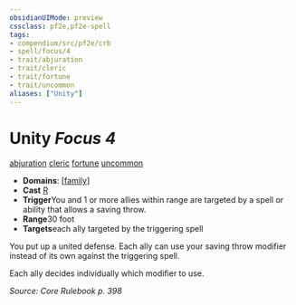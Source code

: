 ```yaml
---
obsidianUIMode: preview
cssclass: pf2e,pf2e-spell
tags:
- compendium/src/pf2e/crb
- spell/focus/4
- trait/abjuration
- trait/cleric
- trait/fortune
- trait/uncommon
aliases: ["Unity"]
---
```

# Unity *Focus 4*   
[abjuration](../../rules/traits/abjuration.md)  [cleric](../../rules/traits/cleric.md)  [fortune](../../rules/traits/fortune.md)  [uncommon](../../rules/traits/uncommon.md)  

- **Domains**: [[family](../setting/domains.md#Family)]
- **Cast** [R](../../rules/core-rulebook/chapter-9-playing-the-game.md#Actions "Reaction") 
- **Trigger**You and 1 or more allies within range are targeted by a spell or ability that allows a saving throw.
- **Range**30 foot
- **Targets**each ally targeted by the triggering spell

You put up a united defense. Each ally can use your saving throw modifier instead of its own against the triggering spell.

Each ally decides individually which modifier to use.

*Source: Core Rulebook p. 398*